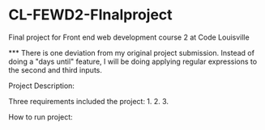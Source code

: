 # CL-FEWD2-FInalproject
Final project for Front end web development course 2 at Code Louisville

*** There is one deviation from my original project submission. Instead of doing a "days until" feature, I will be doing applying regular expressions to the second and third inputs.

Project Description:

Three requirements included the project:
1.
2.
3.

How to run project:
